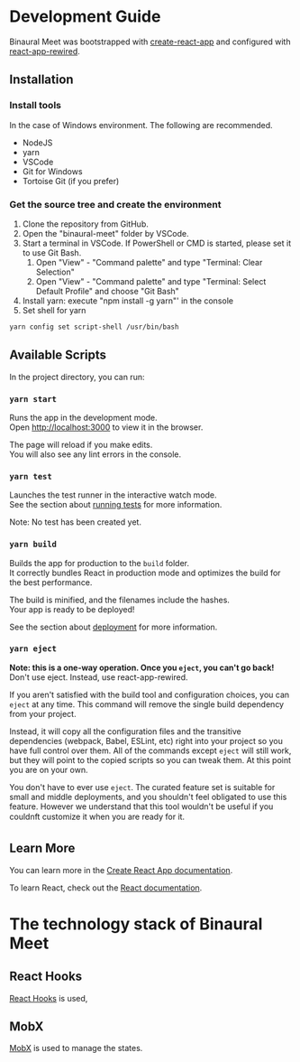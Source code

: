 # Development Guide

Binaural Meet was bootstrapped with [create-react-app](https://github.com/facebook/create-react-app) and configured with [react-app-rewired](https://github.com/timarney/react-app-rewired#readme).

## Installation

### Install tools

In the case of Windows environment. The following are recommended.

- NodeJS
- yarn
- VSCode
- Git for Windows
- Tortoise Git (if you prefer)

### Get the source tree and create the environment

1. Clone the repository from GitHub.
3. Open the "binaural-meet" folder by VSCode.
4. Start a terminal in VSCode. If PowerShell or CMD is started, please set it to use Git Bash.
   1. Open "View" - "Command palette" and type "Terminal: Clear Selection"
   2. Open "View" - "Command palette" and type "Terminal: Select Default Profile" and choose "Git Bash"
5. Install yarn: execute "npm install -g yarn"' in the console
6. Set shell for yarn

```bash
yarn config set script-shell /usr/bin/bash
```

## Available Scripts

In the project directory, you can run:

### `yarn start`

Runs the app in the development mode.\
Open [http://localhost:3000](http://localhost:3000) to view it in the browser.

The page will reload if you make edits.\
You will also see any lint errors in the console.

### `yarn test`

Launches the test runner in the interactive watch mode.\
See the section about [running tests](https://facebook.github.io/create-react-app/docs/running-tests) for more information.

Note: No test has been created yet.

### `yarn build`

Builds the app for production to the `build` folder.\
It correctly bundles React in production mode and optimizes the build for the best performance.

The build is minified, and the filenames include the hashes.\
Your app is ready to be deployed!

See the section about [deployment](https://facebook.github.io/create-react-app/docs/deployment) for more information.

### `yarn eject`

**Note: this is a one-way operation. Once you `eject`, you can't go back!**
Don't use eject. Instead, use react-app-rewired.

If you aren't satisfied with the build tool and configuration choices, you can `eject` at any time. This command will remove the single build dependency from your project.

Instead, it will copy all the configuration files and the transitive dependencies (webpack, Babel, ESLint, etc) right into your project so you have full control over them. All of the commands except `eject` will still work, but they will point to the copied scripts so you can tweak them. At this point you are on your own.

You don't have to ever use `eject`. The curated feature set is suitable for small and middle deployments, and you shouldn't feel obligated to use this feature. However we understand that this tool wouldn't be useful if you couldnft customize it when you are ready for it.

## Learn More

You can learn more in the [Create React App documentation](https://facebook.github.io/create-react-app/docs/getting-started).

To learn React, check out the [React documentation](https://reactjs.org/).




# The technology stack of Binaural Meet

## React Hooks

[React Hooks](https://reactjs.org/docs/hooks-intro.html) is used,

## MobX

[MobX](https://mobx.js.org/) is used to manage the states.
